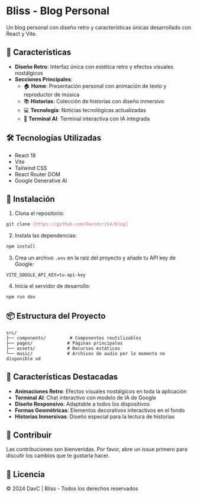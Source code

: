 # Bliss - Blog Personal

Un blog personal con diseño retro y características únicas desarrollado con React y Vite.

## 🌟 Características

- **Diseño Retro**: Interfaz única con estética retro y efectos visuales nostálgicos
- **Secciones Principales**:
  - 🏠 **Home**: Presentación personal con animación de texto y reproductor de música
  - 📚 **Historias**: Colección de historias con diseño inmersivo
  - 💻 **Tecnología**: Noticias tecnológicas actualizadas
  - 🤖 **Terminal AI**: Terminal interactiva con IA integrada

## 🛠️ Tecnologías Utilizadas

- React 18
- Vite
- Tailwind CSS
- React Router DOM
- Google Generative AI

## 🚀 Instalación

1. Clona el repositorio:
```bash
git clone [https://github.com/Davidcrz14/blog]
```

2. Instala las dependencias:
```bash
npm install
```

3. Crea un archivo `.env` en la raíz del proyecto y añade tu API key de Google:
```env
VITE_GOOGLE_API_KEY=tu-api-key
```

4. Inicia el servidor de desarrollo:
```bash
npm run dev
```

## 📦 Estructura del Proyecto

```
src/
├── components/         # Componentes reutilizables
├── pages/             # Páginas principales
├── assets/            # Recursos estáticos
└── music/             # Archivos de audio por le momento no disponible xd
```

## 🎨 Características Destacadas

- **Animaciones Retro**: Efectos visuales nostálgicos en toda la aplicación
- **Terminal AI**: Chat interactivo con modelo de IA de Google
- **Diseño Responsivo**: Adaptable a todos los dispositivos
- **Formas Geométricas**: Elementos decorativos interactivos en el fondo
- **Historias Inmersivas**: Diseño especial para la lectura de historias

## 🤝 Contribuir

Las contribuciones son bienvenidas. Por favor, abre un issue primero para discutir los cambios que te gustaría hacer.

## 📄 Licencia

© 2024 DavC | Bliss - Todos los derechos reservados
